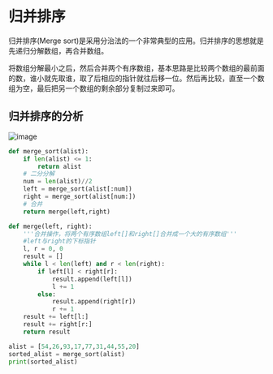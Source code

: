 # 归并排序 

归并排序(Merge sort)是采用分治法的一个非常典型的应用。归并排序的思想就是先递归分解数组，再合并数组。

将数组分解最小之后，然后合并两个有序数组，基本思路是比较两个数组的最前面的数，谁小就先取谁，取了后相应的指针就往后移一位。然后再比较，直至一个数组为空，最后把另一个数组的剩余部分复制过来即可。


## 归并排序的分析

![image](https://github.com/xiaoxingchen505/DataStructure-Algorithm-Notes/blob/master/images/Merge-sort-example.gif)


```python
def merge_sort(alist):
    if len(alist) <= 1:
        return alist
    # 二分分解
    num = len(alist)//2
    left = merge_sort(alist[:num])
    right = merge_sort(alist[num:])
    # 合并
    return merge(left,right)

def merge(left, right):
    '''合并操作，将两个有序数组left[]和right[]合并成一个大的有序数组'''
    #left与right的下标指针
    l, r = 0, 0
    result = []
    while l < len(left) and r < len(right):
        if left[l] < right[r]:
            result.append(left[l])
            l += 1
        else:
            result.append(right[r])
            r += 1
    result += left[l:]
    result += right[r:]
    return result

alist = [54,26,93,17,77,31,44,55,20]
sorted_alist = merge_sort(alist)
print(sorted_alist)
```